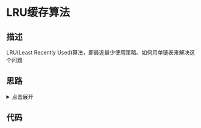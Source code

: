 # LRU缓存算法

## 描述

LRU(Least Recently Used)算法，即最近最少使用策略。如何用单链表来解决这个问题

## 思路

<details>
<summary>点击展开</summary>

我们维护一个有序列表，每当有数据插入进来，我们首先从头部开始遍历

如果找到对应数据，则删除之，然后将数据插入到头部（从这一点可以决定为什么是链表而不是队列）

如果没找到对应数据，则有两种情况，一个是缓存满了，则删除尾节点，然后将数据插入到头部，另外一个是缓存没满，则将数据插入到头部

</details>

## 代码